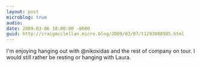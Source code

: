```yaml
---
layout: post
microblog: true
audio: 
date: 2009-03-06 18:00:00 -0600
guid: http://craigmcclellan.micro.blog/2009/03/07/t1293008985.html
---
```

I'm enjoying hanging out with @nikoxidas and the rest of company on tour.  I would still rather be resting or hanging with Laura.
